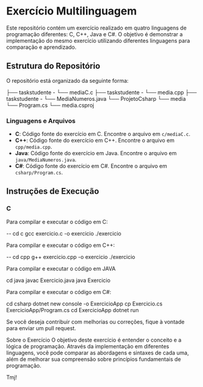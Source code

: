 # Exercício Multilinguagem

Este repositório contém um exercício realizado em quatro linguagens de programação diferentes: C, C++, Java e C#. O objetivo é demonstrar a implementação do mesmo exercício utilizando diferentes linguagens para comparação e aprendizado.

## Estrutura do Repositório

O repositório está organizado da seguinte forma:


├── taskstudente - 
    └── mediaC.c
         ├── taskstudente - 
              └── media.cpp
├── taskstudente - 
   └── MediaNumeros.java
      └── ProjetoCsharp
          └── media
              └── Program.cs
                  └── media.csproj



### Linguagens e Arquivos

- **C**: Código fonte do exercício em C. Encontre o arquivo em `c/mediaC.c`.
- **C++**: Código fonte do exercício em C++. Encontre o arquivo em `cpp/media.cpp`.
- **Java**: Código fonte do exercício em Java. Encontre o arquivo em `java/MediaNumeros.java`.
- **C#**: Código fonte do exercício em C#. Encontre o arquivo em `csharp/Program.cs`.

## Instruções de Execução

### C

Para compilar e executar o código em C:


-- cd c
gcc exercicio.c -o exercicio
./exercicio


Para compilar e executar o código em C++:

-- cd cpp
g++ exercicio.cpp -o exercicio
./exercicio

Para compilar e executar o código em JAVA

cd java
javac Exercicio.java
java Exercicio

Para compilar e executar o código em C#:

cd csharp
dotnet new console -o ExercicioApp
cp Exercicio.cs ExercicioApp/Program.cs
cd ExercicioApp
dotnet run


Se você deseja contribuir com melhorias ou correções, fique à vontade para enviar um pull request.

Sobre o Exercício
O objetivo deste exercício é entender o conceito e a lógica de programação. 
Através da implementação em diferentes linguagens, você pode comparar as abordagens 
e sintaxes de cada uma, além de melhorar sua compreensão sobre princípios fundamentais de programação.


Tmj!




